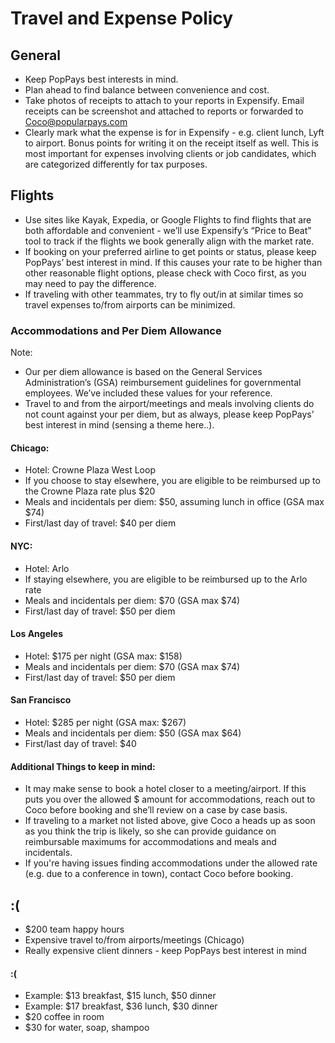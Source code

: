 # Travel and Expense Policy

## General
* Keep PopPays best interests in mind.
* Plan ahead to find balance between convenience and cost. 
* Take photos of receipts to attach to your reports in Expensify. Email receipts can be screenshot and attached to reports or forwarded to Coco@popularpays.com
* Clearly mark what the expense is for in Expensify - e.g. client lunch, Lyft to airport. Bonus points for writing it on the receipt itself as well. This is most important for expenses involving clients or job candidates, which are categorized differently for tax purposes.

## Flights
* Use sites like Kayak, Expedia, or Google Flights to find flights that are both affordable and convenient - we’ll use Expensify’s “Price to Beat” tool to track if the flights we book generally align with the market rate.
* If booking on your preferred airline to get points or status, please keep PopPays’ best interest in mind. If this causes your rate to be higher than other reasonable flight options, please check with Coco first, as you may need to pay the difference.
* If traveling with other teammates, try to fly out/in at similar times so travel expenses to/from airports can be minimized.

### Accommodations and Per Diem Allowance
Note:
* Our per diem allowance is based on the General Services Administration’s (GSA) reimbursement guidelines for governmental employees. We’ve included these values for your reference.
* Travel to and from the airport/meetings and meals involving clients do not count against your per diem, but as always, please keep PopPays’ best interest in mind (sensing a theme here..).
 
#### Chicago:
* Hotel: Crowne Plaza West Loop
* If you choose to stay elsewhere, you are eligible to be reimbursed up to the Crowne Plaza rate plus $20
* Meals and incidentals per diem: $50, assuming lunch in office  (GSA max $74)
* First/last day of travel: $40 per diem
 
#### NYC:
* Hotel: Arlo
* If staying elsewhere, you are eligible to be reimbursed up to the Arlo rate
* Meals and incidentals per diem: $70  (GSA max $74)
* First/last day of travel: $50 per diem
 
#### Los Angeles
* Hotel: $175 per night (GSA max: $158)
* Meals and incidentals per diem: $70 (GSA max $74)
* First/last day of travel: $50 per diem
 
#### San Francisco
* Hotel: $285 per night (GSA max: $267)
* Meals and incidentals per diem: $50 (GSA max $64)
* First/last day of travel: $40

#### Additional Things to keep in mind:
* It may make sense to book a hotel closer to a meeting/airport. If this puts you over the allowed $ amount for accommodations, reach out to Coco before booking and she’ll review on a case by case basis.
* If traveling to a market not listed above, give Coco a heads up as soon as you think the trip is likely, so she can provide guidance on reimbursable maximums for accommodations and meals and incidentals.
* If you're having issues finding accommodations under the allowed rate (e.g. due to a conference in town), contact Coco before booking.
 
## :(
* $200 team happy hours
* Expensive travel to/from airports/meetings (Chicago)
* Really expensive client dinners - keep PopPays best interest in mind
 
#### :(
* Example: $13 breakfast, $15 lunch, $50 dinner
* Example: $17 breakfast, $36 lunch, $30 dinner
* $20 coffee in room
* $30 for water, soap, shampoo
 
